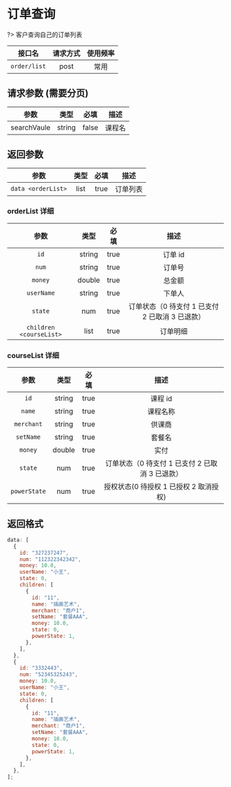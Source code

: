 <!-- order_list.md -->

# 订单查询

?> 客户查询自己的订单列表

|    接口名    | 请求方式 | 使用频率 |
| :----------: | :------: | :------: |
| `order/list` |   post   |   常用   |

## 请求参数 (需要分页)

|    参数     |  类型  | 必填  |  描述  |
| :---------: | :----: | :---: | :----: |
| searchVaule | string | false | 课程名 |

## 返回参数

|        参数        | 类型 | 必填 |   描述   |
| :----------------: | :--: | :--: | :------: |
| `data <orderList>` | list | true | 订单列表 |

### orderList 详细

|          参数           |  类型  | 必填 |                      描述                       |
| :---------------------: | :----: | :--: | :---------------------------------------------: |
|          `id`           | string | true |                     订单 id                     |
|          `num`          | string | true |                     订单号                      |
|         `money`         | double | true |                     总金额                      |
|       `userName`        | string | true |                     下单人                      |
|         `state`         |  num   | true | 订单状态（0 待支付 1 已支付 2 已取消 3 已退款） |
| `children <courseList>` |  list  | true |                    订单明细                     |

### courseList 详细

|     参数     |  类型  | 必填 |                      描述                       |
| :----------: | :----: | :--: | :---------------------------------------------: |
|     `id`     | string | true |                     课程 id                     |
|    `name`    | string | true |                    课程名称                     |
|  `merchant`  | string | true |                     供课商                      |
|  `setName`   | string | true |                     套餐名                      |
|   `money`    | double | true |                      实付                       |
|   `state`    |  num   | true | 订单状态（0 待支付 1 已支付 2 已取消 3 已退款） |
| `powerState` |  num   | true |     授权状态(0 待授权 1 已授权 2 取消授权)      |

## 返回格式

```js
data: [
  {
    id: "327237247",
    num: "112322342342",
    money: 10.0,
    userName: "小王",
    state: 0,
    children: [
      {
        id: "11",
        name: "插画艺术",
        merchant: "商户1",
        setName: "套餐AAA",
        money: 10.0,
        state: 0,
        powerState: 1,
      },
    ],
  },
  {
    id: "3332443",
    num: "52345325243",
    money: 10.0,
    userName: "小王",
    state: 0,
    children: [
      {
        id: "11",
        name: "插画艺术",
        merchant: "商户1",
        setName: "套餐AAA",
        money: 10.0,
        state: 0,
        powerState: 1,
      },
    ],
  },
];
```
